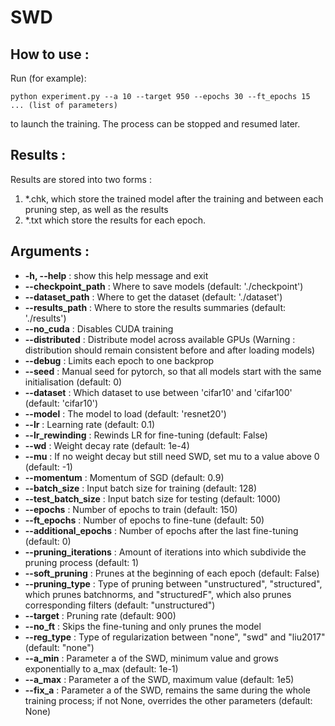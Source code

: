 # SWD


## How to use :

Run (for example):

    python experiment.py --a 10 --target 950 --epochs 30 --ft_epochs 15 ... (list of parameters)
    
to launch the training. The process can be stopped and resumed later.

## Results :

Results are stored into two forms : 
1) *.chk, which store the trained model after the training and between each pruning step, as well as the results
2) *.txt which store the results for each epoch.

## Arguments :

* **-h, --help** : show this help message and exit
* **--checkpoint_path** : Where to save models (default: './checkpoint')
* **--dataset_path** : Where to get the dataset (default: './dataset')
* **--results_path** : Where to store the results summaries (default: './results')
* **--no_cuda** : Disables CUDA training
* **--distributed** : Distribute model across available GPUs (Warning : distribution should remain consistent before and after loading models)
* **--debug** : Limits each epoch to one backprop
* **--seed** : Manual seed for pytorch, so that all models start with the same initialisation (default: 0)
* **--dataset** : Which dataset to use between 'cifar10' and 'cifar100' (default: 'cifar10')
* **--model** : The model to load (default: 'resnet20')
* **--lr** : Learning rate (default: 0.1)
* **--lr_rewinding** : Rewinds LR for fine-tuning (default: False)
* **--wd** : Weight decay rate (default: 1e-4)
* **--mu** : If no weight decay but still need SWD, set mu to a value above 0 (default: -1)
* **--momentum** : Momentum of SGD (default: 0.9)
* **--batch_size** : Input batch size for training (default: 128)
* **--test_batch_size** : Input batch size for testing (default: 1000)
* **--epochs** : Number of epochs to train (default: 150)
* **--ft_epochs** : Number of epochs to fine-tune (default: 50)
* **--additional_epochs** : Number of epochs after the last fine-tuning (default: 0)
* **--pruning_iterations** : Amount of iterations into which subdivide the pruning process (default: 1)
* **--soft_pruning** : Prunes at the beginning of each epoch (default: False)
* **--pruning_type** : Type of pruning between "unstructured", "structured", which prunes batchnorms, and "structuredF", which also prunes corresponding filters (default: "unstructured")
* **--target** : Pruning rate (default: 900)
* **--no_ft** : Skips the fine-tuning and only prunes the model
* **--reg_type** : Type of regularization between "none", "swd" and "liu2017" (default: "none")
* **--a_min** : Parameter a of the SWD, minimum value and grows exponentially to a_max (default: 1e-1)
* **--a_max** : Parameter a of the SWD, maximum value (default: 1e5)
* **--fix_a** : Parameter a of the SWD, remains the same during the whole training process; if not None, overrides the other parameters (default: None)
